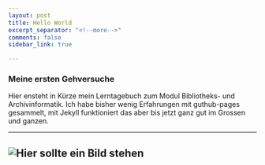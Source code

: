 ```yaml
---
layout: post
title: Hello World
excerpt_separator: "<!--more-->"
comments: false
sidebar_link: true

---
```


### Meine ersten Gehversuche

Hier ensteht in Kürze mein Lerntagebuch zum Modul Bibliotheks- und Archivinformatik. Ich habe bisher wenig Erfahrungen mit guthub-pages gesammelt, mit Jekyll funktioniert das aber bis jetzt ganz gut im Grossen und ganzen. 

--- 
![Hier sollte ein Bild stehen](screenshots/binaer.jpg)
---


